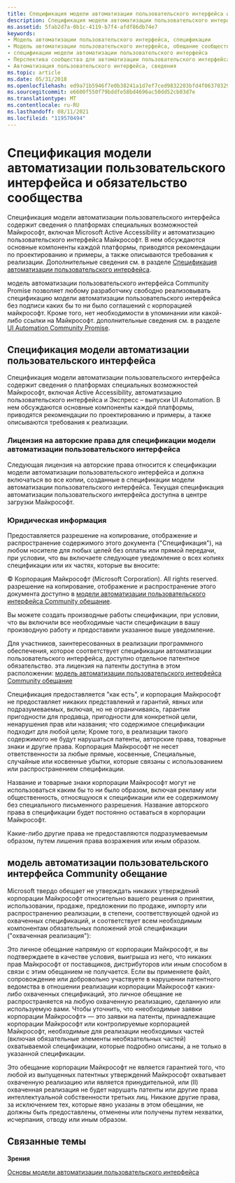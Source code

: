 ```yaml
---
title: Спецификация модели автоматизации пользовательского интерфейса и обязательство сообщества
description: Спецификация модели автоматизации пользовательского интерфейса содержит сведения о платформах специальных возможностей Майкрософт, включая Microsoft Active Accessibility и автоматизацию пользовательского интерфейса Майкрософт.
ms.assetid: 5fab2d7a-0b1c-4119-b7f4-afdf86db74e7
keywords:
- Модель автоматизации пользовательского интерфейса, спецификации
- Модель автоматизации пользовательского интерфейса, обещание сообщества
- спецификации модели автоматизации пользовательского интерфейса
- Перспектива сообщества для автоматизации пользовательского интерфейса
- Автоматизация пользовательского интерфейса, сведения
ms.topic: article
ms.date: 05/31/2018
ms.openlocfilehash: ed9a71b5946f7e0b38241a1d7ef7ced9832203bfd4f0637032903f4dad948607
ms.sourcegitcommit: e6600f550f79bddfe58bd4696ac50dd52cb03d7e
ms.translationtype: MT
ms.contentlocale: ru-RU
ms.lasthandoff: 08/11/2021
ms.locfileid: "119570494"
---
```

# <a name="ui-automation-specification-and-community-promise"></a>Спецификация модели автоматизации пользовательского интерфейса и обязательство сообщества

Спецификация модели автоматизации пользовательского интерфейса содержит сведения о платформах специальных возможностей Майкрософт, включая Microsoft Active Accessibility и автоматизацию пользовательского интерфейса Майкрософт. В нем обсуждаются основные компоненты каждой платформы, приводятся рекомендации по проектированию и примеры, а также описываются требования к реализации. Дополнительные сведения см. в разделе [Спецификация автоматизации пользовательского интерфейса](ui-automation-specification.md).

модель автоматизации пользовательского интерфейса Community Promise позволяет любому разработчику свободно реализовывать спецификацию модели автоматизации пользовательского интерфейса без подписи каких бы то ни было соглашений с корпорацией майкрософт. Кроме того, нет необходимости в упоминании или какой-либо ссылки на Майкрософт. дополнительные сведения см. в разделе [UI Automation Community Promise](uiauto-specandcommunitypromise.md).

## <a name="ui-automation-specification"></a>Спецификация модели автоматизации пользовательского интерфейса

Спецификация модели автоматизации пользовательского интерфейса содержит сведения о платформах специальных возможностей Майкрософт, включая Active Accessibility, автоматизацию пользовательского интерфейса и Экспресс – выпуски UI Automation. В нем обсуждаются основные компоненты каждой платформы, приводятся рекомендации по проектированию и примеры, а также описываются требования к реализации.

### <a name="ui-automation-specification-copyright-license"></a>Лицензия на авторские права для спецификации модели автоматизации пользовательского интерфейса

Следующая лицензия на авторские права относится к спецификации модели автоматизации пользовательского интерфейса и должна включаться во все копии, созданные в спецификации модели автоматизации пользовательского интерфейса. Текущая спецификация автоматизации пользовательского интерфейса доступна в центре загрузки Майкрософт.

### <a name="legal-notice"></a>Юридическая информация

Предоставляется разрешение на копирование, отображение и распространение содержимого этого документа ("Спецификация"), на любом носителе для любых целей без оплаты или прямой передачи, при условии, что вы включаете следующее уведомление о всех копиях спецификации или их частях, которые вы вносите:

© Корпорация Майкрософт (Microsoft Corporation). All rights reserved. разрешение на копирование, отображение и распространение этого документа доступно в [модели автоматизации пользовательского интерфейса Community обещание](uiauto-specandcommunitypromise.md).

Вы можете создать производные работы спецификации, при условии, что вы включили все необходимые части спецификации в вашу производную работу и предоставили указанное выше уведомление.

Для участников, заинтересованных в реализации программного обеспечения, которое соответствует спецификации автоматизации пользовательского интерфейса, доступно отдельное патентное обязательство. эта лицензия на патенты доступна в этом расположении: [модель автоматизации пользовательского интерфейса Community обещание](uiauto-specandcommunitypromise.md)

Спецификация предоставляется "как есть", и корпорация Майкрософт не предоставляет никаких представлений и гарантий, явных или подразумеваемых, включая, но не ограничиваясь, гарантии пригодности для продавца, пригодности для конкретной цели, ненарушения прав или названия; что содержимое спецификации подходит для любой цели; Кроме того, в реализации такого содержимого не будут нарушаться патенты, авторские права, товарные знаки и другие права. Корпорация Майкрософт не несет ответственности за любые прямые, косвенные, Специальные, случайные или косвенные убытки, которые связаны с использованием или распространением спецификации.

Название и товарные знаки корпорации Майкрософт могут не использоваться каким бы то ни было образом, включая рекламу или общественность, относящуюся к спецификации или ее содержимому без специального письменного разрешения. Название авторского права в спецификации будет постоянно оставаться в корпорации Майкрософт.

Какие-либо другие права не предоставляются подразумеваемым образом, путем лишения права возражения или иным образом.

## <a name="ui-automation-community-promise"></a>модель автоматизации пользовательского интерфейса Community обещание

Microsoft твердо обещает не утверждать никаких утверждений корпорации Майкрософт относительно вашего решения о принятии, использовании, продаже, предложении по продаже, импорту или распространению реализации, в степени, соответствующей одной из охваченных спецификаций, и соответствует всем необходимым компонентам обязательных положений этой спецификации ("охваченная реализация"):

Это личное обещание напрямую от корпорации Майкрософт, и вы подтверждаете в качестве условия, выигрыша из него, что никаких прав Майкрософт от поставщиков, дистрибуторов или иным способом в связи с этим обещанием не получается. Если вы применяете файл, сопровождение или добровольно участвуете в нарушении патентного ведомства в отношении реализации корпорации Майкрософт каких-либо охваченных спецификаций, это личное обещание не распространяется на любую охваченную реализацию, сделанную или используемую вами. Чтобы уточнить, что «необходимые заявки корпорации Майкрософт» — это заявки на патенты, принадлежащие корпорации Майкрософт или контролируемые корпорацией Майкрософт, необходимые для реализации необходимых частей (включая обязательные элементы необязательных частей) охватываемой спецификации, которые подробно описаны, а не только в указанной спецификации.

Это обещание корпорации Майкрософт не является гарантией того, что любой из выпущенных патентных утверждений Майкрософт охватывает охваченную реализацию или является принудительной, или (II) охваченная реализация не будет нарушать патенты или другие права интеллектуальной собственности третьих лиц. Никакие другие права, за исключением тех, которые явно указаны в этом обещании, не должны быть предоставлены, отменены или получены путем нехватки, исчерпания, отводу или иным образом.

## <a name="related-topics"></a>Связанные темы

<dl> <dt>

**Зрения**
</dt> <dt>

[Основы модели автоматизации пользовательского интерфейса](entry-uiautocore-overview.md)
</dt> </dl>

 

 




